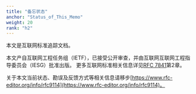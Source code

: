 ```yaml
---
title: "备忘状态"
anchor: "Status_of_This_Memo"
weight: 20
rank: "h2"
---
```


本文是互联网标准追踪文档。

本文产自互联网工程任务组（IETF），已接受公开审查，并由互联网互联网工程指导委员会（IESG）批准出版。
更多互联网标准相关信息详见[RFC 7841](https://datatracker.ietf.org/doc/rfc7841/)第2章。

关于本文当前状态、勘误及反馈方式等相关信息请移步[https://www.rfc-editor.org/info/rfc9114](https://www.rfc-editor.org/info/rfc9114)。

